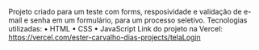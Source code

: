 Projeto criado para um teste com forms, resposividade e validação de e-mail e senha em um formulário, para um processo seletivo.
Tecnologias utilizadas: • HTML • CSS • JavaScript
Link do projeto na Vercel: https://vercel.com/ester-carvalho-dias-projects/telaLogin